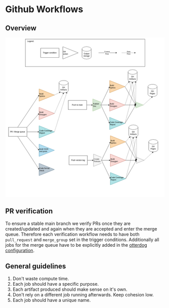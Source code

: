 # Github Workflows

## Overview

![gh_actions.drawio.png](gh_actions.drawio.png)

## PR verification

To ensure a stable main branch we verify PRs once they are created/updated and again when they are accepted and enter the merge queue. Therefore each verification workflow needs to have both ``pull_request`` and ``merge_group`` set in the trigger conditions.
Additionally all jobs for the merge queue have to be explicitly added in the [otterdog configuration](https://github.com/eclipse-openbsw/.eclipsefdn/blob/main/otterdog/eclipse-openbsw.jsonnet).

## General guidelines

1. Don't waste compute time.
2. Each job should have a specific purpose.
3. Each artifact produced should make sense on it's own.
4. Don't rely on a different job running afterwards. Keep cohesion low.
5. Each job should have a unique name.
